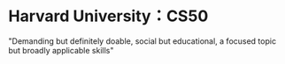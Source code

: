 # Harvard University：CS50

"Demanding but definitely doable, social but educational, a focused topic but broadly applicable skills"


